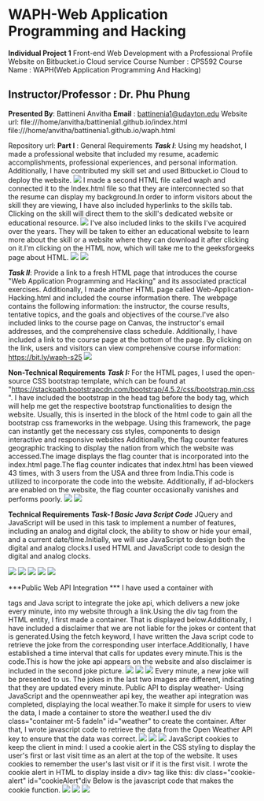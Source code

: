 # WAPH-Web Application Programming and Hacking
**Individual Project 1**
Front-end Web Development with a Professional Profile 
Website on Bitbucket.io Cloud service 
Course Number : CPS592 
Course Name : WAPH(Web Application Programming And Hacking) 
## Instructor/Professor : Dr. Phu Phung 
**Presented By**: Battineni Anvitha
**Email** : battinenia1@udayton.edu
Website url: file:///home/anvitha/battinenia1.github.io/index.html
file:///home/anvitha/battinenia1.github.io/waph.html

Repository url:
**Part I** : General Requirements
***Task I***:
Using my headshot, I made a professional website that included my resume, academic accomplishments, professional experiences, and personal information. Additionally, I have contributed my skill set and used Bitbucket.io Cloud to deploy the website.
![](git.png)
I made a second HTML file called waph and connected it to the Index.html file so that they are interconnected so that the resume can display my background.In order to inform visitors about the skill they are viewing, I have also included hyperlinks to the skills tab. Clicking on the skill will direct them to the skill's dedicated website or educational resource.
 ![](coursepage.png)
 I've also included links to the skills I've acquired over the years. They will be taken to either an educational website to learn more about the skill or a website where they can download it after clicking on it.I'm clicking on the HTML now, which will take me to the geeksforgeeks page about HTML.
 ![](Skills.png)
 ![](redirectingpage.png)

***Task II***: Provide a link to a fresh HTML page that introduces the course "Web Application Programming and Hacking" and its associated practical exercises. 
Additionally, I made another HTML page called Web-Application-Hacking.html and included the course information there. The webpage contains the following information: the instructor, the course results, tentative topics, and the goals and objectives of the course.I've also included links to the course page on Canvas, the instructor's email addresses, and the comprehensive class schedule.
Additionally, I have included a link to the course page at the bottom of the page. By clicking on the link, users and visitors can view comprehensive course information: https://bit.ly/waph-s25
![](waphpage.png)


 **Non-Technical Requirements**
***Task I:***
For the HTML pages, I used the open-source CSS bootstrap template, which can be found at "https://stackpath.bootstrapcdn.com/bootstrap/4.5.2/css/bootstrap.min.css". 
I have included the bootstrap in the head tag before the body tag, which will help me get the respective bootstrap functionalities to design the website. Usually, this is inserted in the <head> block of the html code to gain all the bootstrap css frameworks in the webpage. Using this framework, the page can instantly get the necessary css styles, components to design interactive and responsive websites
Additionally, the flag counter features geographic tracking to display the nation from which the website was accessed.The image displays the flag counter that is incorporated into the index.html page.The flag counter indicates that index.html has been viewed 43 times, with 3 users from the USA and three from India.This code is utilized to incorporate the code into the website. Additionally, if ad-blockers are enabled on the website, the flag counter occasionally vanishes and performs poorly. 
![](pagetracker.png)
![](flagcounter.png)

**Technical Requirements**
***Task-1 Basic Java Script Code***
JQuery and JavaScript will be used in this task to implement a number of features, including an analog and digital clock, the ability to show or hide your email, and a current date/time.Initially, we will use JavaScript to design both the digital and analog clocks.I used HTML and JavaScript code to design the digital and analog clocks.

![](functionality.png)
![](emailtoggle.png)
![](digitalclock.png)
![](analogclock.png)
![](datetime.png)

***Public Web API Integration ***
I have used a container with <div> tags and Java script to integrate the joke api, which delivers a new joke every minute, into my website through a link.Using the div tag from the HTML entity, I first made a container. That is displayed below.Additionally, I have included a disclaimer that we are not liable for the jokes or content that is generated.Using the fetch keyword, I have written the Java script code to retrieve the joke from the corresponding user interface.Additionally, I have established a time interval that calls for updates every minute.This is the code.This is how the joke api appears on the website and also disclaimer is included in the second joke picture.
![](jokeAPI.png)
![](joke1.png)
![](joke2.png)
Every minute, a new joke will be presented to us. The jokes in the last two images are different, indicating that they are updated every minute.
Public API to display weather-
Using JavaScript and the opennweather api key, the weather api integration was completed, displaying the local weather.To make it simple for users to view the data, I made a container to store the weather.I used the div class="container mt-5 fadeIn" id="weather" to create the container. After that, I wrote javascript code to retrieve the data from the Open Weather API key to ensure that the data was correct.
![](joke2.png)
![](weathercode1.png)
![](weather2.png)
JavaScript cookies to keep the client in mind: 
I used a cookie alert in the CSS styling to display the user's first or last visit time as an alert at the top of the website. It uses cookies to remember the user's last visit or if it is the first visit. I wrote the cookie alert in HTML to display inside a div> tag like this: div class="cookie-alert" id="cookieAlert"div 
Below is the javascript code that makes the cookie function.
![](welcomemessage.png)
![](pagevisit1.png)
![](pagevistit2.png)